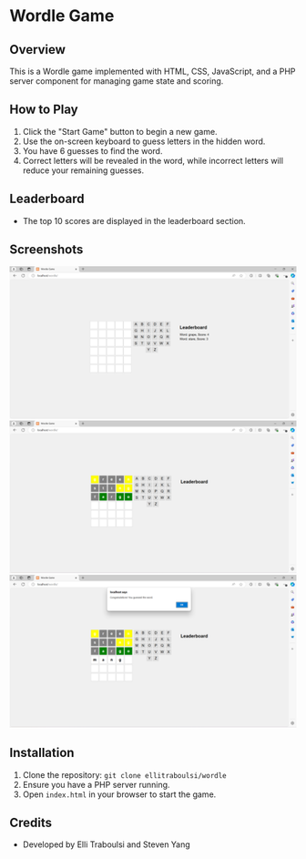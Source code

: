 # Wordle Game

## Overview
This is a Wordle game implemented with HTML, CSS, JavaScript, and a PHP server component for managing game state and scoring.

## How to Play
1. Click the "Start Game" button to begin a new game.
2. Use the on-screen keyboard to guess letters in the hidden word.
3. You have 6 guesses to find the word.
4. Correct letters will be revealed in the word, while incorrect letters will reduce your remaining guesses.

## Leaderboard
- The top 10 scores are displayed in the leaderboard section.

## Screenshots
![Game Start](Screenshots/start.webp)
![In Progress](Screenshots/during.webp)
![Game Over](Screenshots/end.webp)

## Installation
1. Clone the repository: `git clone ellitraboulsi/wordle`
2. Ensure you have a PHP server running.
3. Open `index.html` in your browser to start the game.

## Credits
- Developed by Elli Traboulsi and Steven Yang
